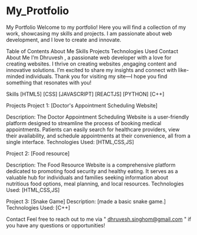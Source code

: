 # My_Protfolio
My Portfolio
Welcome to my portfolio! Here you will find a collection of my work, showcasing my skills and projects. I am passionate about  web development, and I love to create and innovate.

Table of Contents
About Me
Skills
Projects
Technologies Used
Contact
About Me
I’m Dhruvesh , a passionate  web developer with a love for creating websites. 
I thrive on creating websites ,engaging content and innovative solutions. 
I’m excited to share my insights and connect with like-minded individuals. 
Thank you for visiting my site—I hope you find something that resonates with you!

Skills
[HTML5]
[CSS]
[JAVASCRIPT]
[REACTJS]
[PYTHON]
[C++]

Projects
Project 1: [Doctor's Appointment Scheduling Website]

Description:  The Doctor Appointment Scheduling Website is a user-friendly platform designed to streamline the process of booking medical appointments.
Patients can easily search for healthcare providers, view their availability, and schedule appointments at their convenience, all from a single interface.
Technologies Used: [HTML,CSS,JS]


Project 2: [Food resource]

Description: The Food Resource Website is a comprehensive platform dedicated to promoting food security and healthy eating. 
It serves as a valuable hub for individuals and families seeking information about nutritious food options, meal planning, and local resources.
Technologies Used: [HTML,CSS,JS]


Project 3: [Snake Game]
Description: [made a basic snake game.]
Technologies Used: [C++]


Contact
Feel free to reach out to me via " dhruvesh.singhom@gmail.com " if you have any questions or opportunities!


